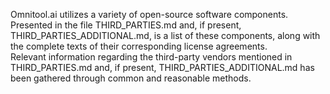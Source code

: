 Omnitool.ai utilizes a variety of open-source software components.  
Presented in the file THIRD_PARTIES.md and, if present, THIRD_PARTIES_ADDITIONAL.md, is a list of these components, along with the complete texts of their corresponding license agreements.  
Relevant information regarding the third-party vendors mentioned in THIRD_PARTIES.md and, if present, THIRD_PARTIES_ADDITIONAL.md has been gathered through common and reasonable methods.  